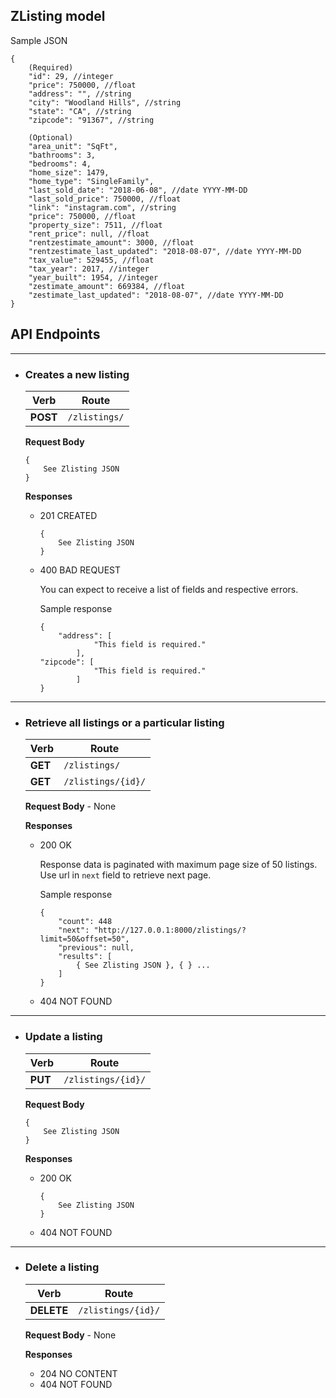 ## ZListing model
Sample JSON
```
{
	(Required)
	"id": 29, //integer
	"price": 750000, //float
	"address": "", //string
	"city": "Woodland Hills", //string
	"state": "CA", //string
	"zipcode": "91367", //string

	(Optional)
	"area_unit": "SqFt",
	"bathrooms": 3,
	"bedrooms": 4, 
	"home_size": 1479, 
	"home_type": "SingleFamily",
	"last_sold_date": "2018-06-08", //date YYYY-MM-DD
	"last_sold_price": 750000, //float
	"link": "instagram.com", //string
	"price": 750000, //float
	"property_size": 7511, //float
	"rent_price": null, //float
	"rentzestimate_amount": 3000, //float
	"rentzestimate_last_updated": "2018-08-07", //date YYYY-MM-DD
	"tax_value": 529455, //float
	"tax_year": 2017, //integer
	"year_built": 1954, //integer
	"zestimate_amount": 669384, //float
	"zestimate_last_updated": "2018-08-07", //date YYYY-MM-DD
}
```

## API Endpoints
---
- ### Creates a new listing

  | Verb | Route |
  | ----------- | ----------- |
  | **POST** | `/zlistings/`|

  **Request Body** 

    ```
  	{
  		See Zlisting JSON
  	}
  	```

  **Responses**

	- 201 CREATED 
  
    	```
    	{
    		See Zlisting JSON
    	}
    	```
	
	- 400 BAD REQUEST
    	
		You can expect to receive a list of fields and respective errors.

		Sample response
    	```
    	{
    		"address": [
               		"This field is required."
            	],
		"zipcode": [
                	"This field is required."
            	]
    	}
    	```

---

- ### Retrieve all listings or a particular listing

  | Verb | Route |
  | ----------- | ----------- |
  | **GET** | `/zlistings/`|
  | **GET** | `/zlistings/{id}/`|

  **Request Body** - None

  **Responses**

	- 200 OK
  
		Response data is paginated with maximum page size of 50 listings. Use url in `next` field to retrieve next page. 

		Sample response
    	```
    	{
    		"count": 448
        	"next": "http://127.0.0.1:8000/zlistings/?limit=50&offset=50",
			"previous": null,
			"results": [
				{ See Zlisting JSON }, { } ...
			]
		}
  		```

	- 404 NOT FOUND

---

- ### Update a listing 

  | Verb | Route |
  | ----------- | ----------- |
  | **PUT** | `/zlistings/{id}/`

  **Request Body** 

	```
	{
		See Zlisting JSON
	}
	```
  **Responses**

    - 200 OK
    	```
		{
			See Zlisting JSON
		}
		```
	- 404 NOT FOUND

---

- ### Delete a listing

  | Verb | Route |
  | ----------- | ----------- |
  | **DELETE** | `/zlistings/{id}/`|

  **Request Body** - None

  **Responses**

  - 204 NO CONTENT
  - 404 NOT FOUND
